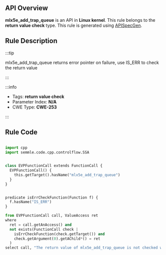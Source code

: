 ---
---


## API Overview
**mlx5e_add_trap_queue** is an API in **Linux kernel**. This rule belongs to the **return value check** type. This rule is generated using [APISpecGen](../../tools/APISpecGen).
## Rule Description

:::tip

mlx5e_add_trap_queue returns error pointer on failure, use IS_ERR to check the return value

:::

:::info

- Tags: **return value check**
- Parameter Index: **N/A**
- CWE Type: **CWE-253**

:::

## Rule Code
```python

import cpp
import semmle.code.cpp.controlflow.SSA


class EVPFunctionCall extends FunctionCall {
  EVPFunctionCall() {
    this.getTarget().hasName("mlx5e_add_trap_queue")
  }
}


predicate isErrCheckFunction(Function f) {
  f.hasName("IS_ERR") 
}

from EVPFunctionCall call, ValueAccess ret
where
  ret = call.getAnAccess() and
  not exists(FunctionCall check |
    isErrCheckFunction(check.getTarget()) and
    check.getArgument(0).getAChild*() = ret
  )
select call, "The return value of mlx5e_add_trap_queue is not checked with IS_ERR."
    
```